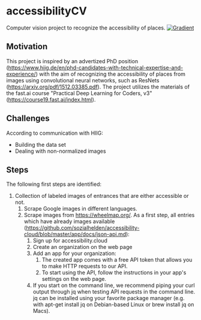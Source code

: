 # accessibilityCV

Computer vision project to recognize the accessibility of places.
[![Gradient](https://assets.paperspace.io/img/gradient-badge.svg)](https://console.paperspace.com/github/accessibilityCV/blob/main/README.md)


## Motivation

This project is inspired by an advertized PhD position (https://www.hiig.de/en/phd-candidates-with-technical-expertise-and-experience/) with the aim of recognizing the accessibility of places from images using convolutional neural networks, such as ResNets (https://arxiv.org/pdf/1512.03385.pdf). The project utilizes the materials of the fast.ai course "Practical Deep Learning for Coders, v3" (https://course19.fast.ai/index.html).


## Challenges

According to communication with HIIG:
* Building the data set
* Dealing with non-normalized images

## Steps

The following first steps are identified:
1. Collection of labeled images of entrances that are either accessible or not.
    1. Scrape Google images in different languages.
    2. Scrape images from https://wheelmap.org/. As a first step, all entries which have already images available (https://github.com/sozialhelden/accessibility-cloud/blob/master/app/docs/json-api.md):
        1. Sign up for accessibility.cloud
        2. Create an organization on the web page
        3. Add an app for your organization:
            1. The created app comes with a free API token that allows you to make HTTP requests to our API.
            2. To start using the API, follow the instructions in your app's settings on the web page.
        4. If you start on the command line, we recommend piping your curl output through jq when testing API requests in the command line. jq can be installed using your favorite package manager (e.g. with apt-get install jq on Debian-based Linux or brew install jq on Macs).
